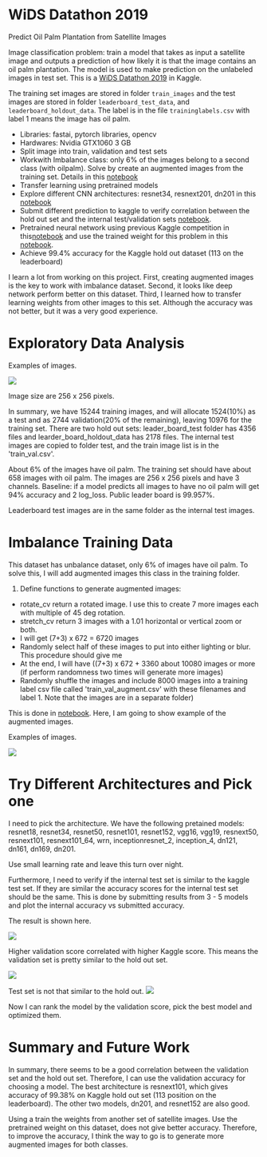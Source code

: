 # WiDS Datathon 2019
Predict Oil Palm Plantation from Satellite Images

Image classification problem: train a model that takes as input a satellite image and outputs a prediction of how likely it is that the image contains an oil palm plantation. The model is used to make prediction on the unlabeled images in test set. This is a [WiDS Datathon 2019](https://www.kaggle.com/c/widsdatathon2019) in Kaggle. 

The training set images are stored in folder `train_images` and the test images are stored in folder `leaderboard_test_data`, and `leaderboard_holdout_data`. The label is in the file `traininglabels.csv` with label 1 means the image has oil palm.
 
* Libraries: fastai, pytorch libraries, opencv
* Hardwares: Nvidia GTX1060 3 GB
* Split image into train, validation and test sets
* Workwith Imbalance class: only 6% of the images belong to a second class (with oilpalm). Solve by create an augmented images from the training set. Details in this [notebook](https://github.com/worasom/WiDS_Datathon_2019/blob/master/generate_augmented_images.ipynb)
*	Transfer learning using pretrained models  
* Explore different CNN architectures: resnet34, resnext201, dn201 in this [notebook](https://github.com/worasom/WiDS_Datathon_2019/blob/master/oil_palm_images-arch_survey.ipynb)
* Submit different prediction to kaggle to verify correlation between the hold out set and the internal test/validation sets [notebook](https://github.com/worasom/WiDS_Datathon_2019/blob/master/oil_palm_images-arch_survey.ipynb).
* Pretrained neural network using previous Kaggle competition in this[notebook](https://github.com/worasom/WiDS_Datathon_2019/blob/master/pretrain_planet.ipynb) and use the trained weight for this problem in this [notebook](https://github.com/worasom/WiDS_Datathon_2019/blob/master/oil_palm_images-trans.ipynb).
*	Achieve 99.4% accuracy for the Kaggle hold out dataset (113 on the leaderboard) 

I learn a lot from working on this project. First, creating augmented images is the key to work with imbalance dataset. Second, it looks like deep network perform better on this dataset. Third, I learned how to transfer learning weights from other images to this set. Although the accuracy was not better, but it was a very good experience. 

# Exploratory Data Analysis

Examples of images. 

![](https://github.com/worasom/WiDS_Datathon_2019/blob/master/figgit/fig1.png)

Image size are 256 x 256 pixels.  


In summary, we have 15244 training images, and will allocate 1524(10%) as a test and as 2744 validation(20% of the remaining), leaving 10976 for the training set. There are two hold out sets: leader_board_test folder has 4356 files and learder_board_holdout_data has 2178 files. The internal test images are copied to folder test, and the train image list is in the 'train_val.csv'.

About 6% of the images have oil palm. The training set should have about 658 images with oil palm. The images are 256 x 256 pixels and have 3 channels. Baseline: if a model predicts all images to have no oil palm will get 94% accuracy and 2 log_loss. Public leader board is 99.957%.

Leaderboard test images are in the same folder as the internal test images.


# Imbalance Training Data 


This dataset has unbalance dataset, only 6% of images have oil palm. To solve this, I will add augmented images this class in the training folder.

1. Define functions to generate augmented images:

- rotate_cv return a rotated image. I use this to create 7 more images each with multiple of 45 deg rotation.
- stretch_cv return 3 images with a 1.01 horizontal or vertical zoom or both.
- I will get (7+3) x 672 = 6720 images
- Randomly select half of these images to put into either lighting or blur. This procedure should give me
- At the end, I will have ((7+3) x 672 + 3360 about 10080 images or more (if perform randomness two times will generate more images)
- Randomly shuffle the images and include 8000 images into a training label csv file called 'train_val_augment.csv' with these filenames and label 1. Note that the images are in a separate folder)

This is done in [notebook](https://github.com/worasom/WiDS_Datathon_2019/blob/master/generate_augmented_images.ipynb). Here, I am going to show example of the augmented images.

Examples of images. 

![](https://github.com/worasom/WiDS_Datathon_2019/blob/master/figgit/fig2.png)


# Try Different Architectures and Pick one

I need to pick the architecture. We have the following pretained models: resnet18, resnet34, resnet50, resnet101, resnet152, vgg16, vgg19, resnext50, resnext101, resnext101_64, wrn, inceptionresnet_2, inception_4, dn121, dn161, dn169, dn201.

Use small learning rate and leave this turn over night. 

Furthermore, I need to verify if the internal test set is similar to the kaggle test set. If they are similar the accuracy scores for the internal test set should be the same. This is done by submitting results from 3 - 5 models and plot the internal accuracy vs submitted accuracy. 

The result is shown here.

![](https://github.com/worasom/WiDS_Datathon_2019/blob/master/figgit/fig3.PNG)

Higher validation score correlated with higher Kaggle score. This means the validation set is pretty similar to the hold out set.

![](https://github.com/worasom/WiDS_Datathon_2019/blob/master/figgit/fig4.PNG)

Test set is not that similar to the hold out. 
![](https://github.com/worasom/WiDS_Datathon_2019/blob/master/figgit/fig5.PNG)

Now I can rank the model by the validation score, pick the best model and optimized them. 


# Summary and Future Work

In summary, there seems to be a good correlation between the validation set and the hold out set. Therefore, I can use the validation accuracy for choosing a model. The best architecture is resnext101, which gives accuracy of 99.38% on Kaggle hold out set (113 position on the leaderboard). The other two models, dn201, and resnet152 are also good.

Using a train the weights from another set of satellite images. Use the pretrained weight on this dataset, does not give better accuracy. Therefore, to improve the accuracy, I think the way to go is to generate more augmented images for both classes.

